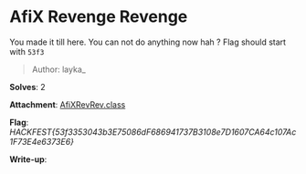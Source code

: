# AfiX Revenge Revenge

You made it till here. You can not do anything now hah ?
Flag should start with `53f3`
> Author: layka_

**Solves**: 2

**Attachment**: [AfiXRevRev.class](AfiXRevRev.class)

**Flag**:  *HACKFEST{53f3353043b3E75086dF686941737B3108e7D1607CA64c107Ac1F73E4e6373E6}*

**Write-up**:
